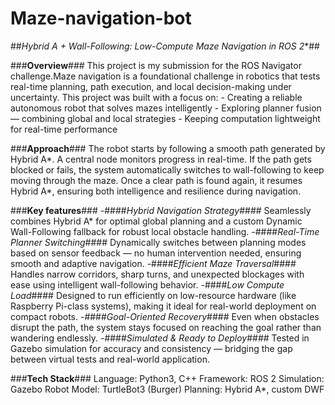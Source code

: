 # **Maze-navigation-bot**
##**Hybrid A* + Wall-Following: Low-Compute Maze Navigation in ROS 2**##

###**Overview**###
This project is my submission for the ROS Navigator challenge.Maze navigation is a foundational challenge in robotics that tests real-time planning, path execution, and local decision-making under uncertainty. This project was built with a focus on:
                   - Creating a reliable autonomous robot that solves mazes intelligently
                   - Exploring planner fusion — combining global and local strategies
                   - Keeping computation lightweight for real-time performance

###**Approach**###
The robot starts by following a smooth path generated by Hybrid A*. A central node monitors progress in real-time. If the path gets blocked or fails, the system automatically switches to wall-following to keep moving through the maze. Once a clear path is found again, it resumes Hybrid A*, ensuring both intelligence and resilience during navigation.

###**Key features**###
-####*Hybrid Navigation Strategy*####
 Seamlessly combines Hybrid A* for optimal global planning and a custom Dynamic Wall-Following fallback for robust local obstacle handling.
-####*Real-Time Planner Switching*####
 Dynamically switches between planning modes based on sensor feedback — no human intervention needed, ensuring smooth and adaptive navigation.
-####*Efficient Maze Traversal*####
 Handles narrow corridors, sharp turns, and unexpected blockages with ease using intelligent wall-following behavior.
-####*Low Compute Load*####
 Designed to run efficiently on low-resource hardware (like Raspberry Pi-class systems), making it ideal for real-world deployment on compact robots.
-####*Goal-Oriented Recovery*####
 Even when obstacles disrupt the path, the system stays focused on reaching the goal rather than wandering endlessly.
-####*Simulated & Ready to Deploy*####
 Tested in Gazebo simulation for accuracy and consistency — bridging the gap between virtual tests and real-world application.

###**Tech Stack**###
Language: Python3, C++
Framework: ROS 2
Simulation: Gazebo
Robot Model: TurtleBot3 (Burger)
Planning: Hybrid A*, custom DWF








